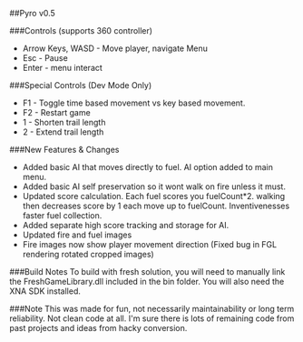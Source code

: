 ##Pyro v0.5

###Controls (supports 360 controller)
- Arrow Keys, WASD - Move player, navigate Menu
- Esc - Pause
- Enter - menu interact

###Special Controls (Dev Mode Only)
- F1 - Toggle time based movement vs key based movement.
- F2 - Restart game
- 1 - Shorten trail length
- 2 - Extend trail length


###New Features & Changes
- Added basic AI that moves directly to fuel. AI option added to main menu.
- Added basic AI self preservation so it wont walk on fire unless it must.
- Updated score calculation. Each fuel scores you fuelCount*2. walking then decreases score by 1 each move up to fuelCount. Inventivenesses faster fuel collection. 
- Added separate high score tracking and storage for AI.
- Updated fire and fuel images
- Fire images now show player movement direction (Fixed bug in FGL rendering rotated cropped images)

###Build Notes
To build with fresh solution, you will need to manually link the FreshGameLibrary.dll included in the bin folder. You will also need the XNA SDK installed.

###Note
This was made for fun, not necessarily maintainability or long term reliability. Not clean code at all. I'm sure there is lots of remaining code from past projects and ideas from hacky conversion.
